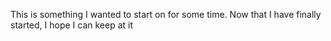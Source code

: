 This is something I wanted to start on for some time. Now that I have finally started, I hope I can keep at it
